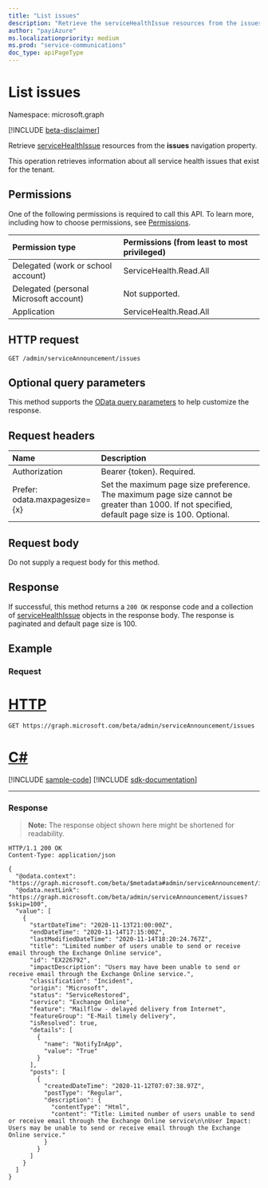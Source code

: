 ```yaml
---
title: "List issues"
description: "Retrieve the serviceHealthIssue resources from the issues navigation property."
author: "payiAzure"
ms.localizationpriority: medium
ms.prod: "service-communications"
doc_type: apiPageType
---
```


# List issues
Namespace: microsoft.graph

[!INCLUDE [beta-disclaimer](../../includes/beta-disclaimer.md)]

Retrieve [serviceHealthIssue](../resources/servicehealthissue.md) resources from the **issues** navigation property.

This operation retrieves information about all service health issues that exist for the tenant.

## Permissions
One of the following permissions is required to call this API. To learn more, including how to choose permissions, see [Permissions](/graph/permissions-reference).

|Permission type|Permissions (from least to most privileged)|
|:---|:---|
|Delegated (work or school account)|ServiceHealth.Read.All|
|Delegated (personal Microsoft account)|Not supported.|
|Application|ServiceHealth.Read.All|

## HTTP request

<!-- {
  "blockType": "ignored"
}
-->
``` http
GET /admin/serviceAnnouncement/issues
```

## Optional query parameters
This method supports the [OData query parameters](/graph/query-parameters) to help customize the response.

## Request headers
|Name|Description|
|:---|:---|
|Authorization|Bearer {token}. Required.|
|Prefer:<br>odata.maxpagesize={x} | Set the maximum page size preference. The maximum page size cannot be greater than 1000. If not specified, default page size is 100. Optional.|

## Request body
Do not supply a request body for this method.

## Response

If successful, this method returns a `200 OK` response code and a collection of [serviceHealthIssue](../resources/servicehealthissue.md) objects in the response body. The response is paginated and default page size is 100.

## Example

### Request

# [HTTP](#tab/http)
<!-- {
  "blockType": "request",
  "name": "list_servicehealthissue"
}
-->
``` http
GET https://graph.microsoft.com/beta/admin/serviceAnnouncement/issues
```

# [C#](#tab/csharp)
[!INCLUDE [sample-code](../includes/snippets/csharp/list-servicehealthissue-csharp-snippets.md)]
[!INCLUDE [sdk-documentation](../includes/snippets/snippets-sdk-documentation-link.md)]

---



### Response
>**Note:** The response object shown here might be shortened for readability.
<!-- {
  "blockType": "response",
  "truncated": true,
  "@odata.type": "microsoft.graph.serviceHealthIssue",
  "isCollection": true
}
-->
``` http
HTTP/1.1 200 OK
Content-Type: application/json

{
  "@odata.context": "https://graph.microsoft.com/beta/$metadata#admin/serviceAnnouncement/issues",
  "@odata.nextLink": "https://graph.microsoft.com/beta/admin/serviceAnnouncement/issues?$skip=100",
  "value": [
    {
      "startDateTime": "2020-11-13T21:00:00Z",
      "endDateTime": "2020-11-14T17:15:00Z",
      "lastModifiedDateTime": "2020-11-14T18:20:24.767Z",
      "title": "Limited number of users unable to send or receive email through the Exchange Online service",
      "id": "EX226792",
      "impactDescription": "Users may have been unable to send or receive email through the Exchange Online service.",
      "classification": "Incident",
      "origin": "Microsoft",
      "status": "ServiceRestored",
      "service": "Exchange Online",
      "feature": "Mailflow - delayed delivery from Internet",
      "featureGroup": "E-Mail timely delivery",
      "isResolved": true,
      "details": [
        {
          "name": "NotifyInApp",
          "value": "True"
        }
      ],
      "posts": [
        {
          "createdDateTime": "2020-11-12T07:07:38.97Z",
          "postType": "Regular",
          "description": {
            "contentType": "Html",
            "content": "Title: Limited number of users unable to send or receive email through the Exchange Online service\n\nUser Impact: Users may be unable to send or receive email through the Exchange Online service."
          }
        }
      ]
    }
  ]
}
```

